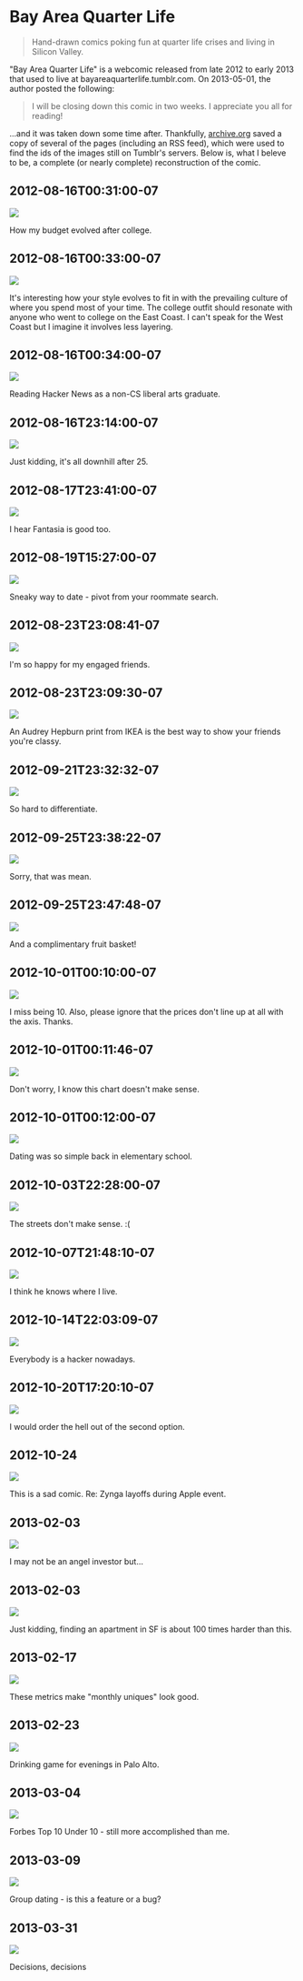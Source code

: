 # Bay Area Quarter Life
> Hand-drawn comics poking fun at quarter life crises and living in Silicon Valley.

"Bay Area Quarter Life" is a webcomic released from late 2012 to early 2013 that used to live at bayareaquarterlife.tumblr.com. On 2013-05-01, the author posted the following:

> I will be closing down this comic in two weeks. I appreciate you all for reading!

...and it was taken down some time after. Thankfully, [archive.org](https://archive.org) saved a copy of several of the pages (including an RSS feed), which were used to find the ids of the images still on Tumblr's servers. Below is, what I beleve to be, a complete (or nearly complete) reconstruction of the comic.

## 2012-08-16T00:31:00-07
![](https://raw.githubusercontent.com/slang800/bay-area-quarter-life/master/2012-08-16T00%3A31%3A00-07.png)

How my budget evolved after college.

## 2012-08-16T00:33:00-07
![](https://raw.githubusercontent.com/slang800/bay-area-quarter-life/master/2012-08-16T00%3A33%3A00-07.png)

It's interesting how your style evolves to fit in with the prevailing culture of where you spend most of your time. The college outfit should resonate with anyone who went to college on the East Coast. I can't speak for the West Coast but I imagine it involves less layering.

## 2012-08-16T00:34:00-07
![](https://raw.githubusercontent.com/slang800/bay-area-quarter-life/master/2012-08-16T00%3A34%3A00-07.png)

Reading Hacker News as a non-CS liberal arts graduate.

## 2012-08-16T23:14:00-07
![](https://raw.githubusercontent.com/slang800/bay-area-quarter-life/master/2012-08-16T23%3A14%3A00-07.png)

Just kidding, it's all downhill after 25.

## 2012-08-17T23:41:00-07
![](https://raw.githubusercontent.com/slang800/bay-area-quarter-life/master/2012-08-17T23%3A41%3A00-07.png)

I hear Fantasia is good too.

## 2012-08-19T15:27:00-07
![](https://raw.githubusercontent.com/slang800/bay-area-quarter-life/master/2012-08-19T15%3A27%3A00-07.png)

Sneaky way to date - pivot from your roommate search.

## 2012-08-23T23:08:41-07
![](https://raw.githubusercontent.com/slang800/bay-area-quarter-life/master/2012-08-23T23%3A08%3A41-07.png)

I'm so happy for my engaged friends.

## 2012-08-23T23:09:30-07
![](https://raw.githubusercontent.com/slang800/bay-area-quarter-life/master/2012-08-23T23%3A09%3A30-07.png)

An Audrey Hepburn print from IKEA is the best way to show your friends you're classy.

## 2012-09-21T23:32:32-07
![](https://raw.githubusercontent.com/slang800/bay-area-quarter-life/master/2012-09-21T23%3A32%3A32-07.png)

So hard to differentiate.

## 2012-09-25T23:38:22-07
![](https://raw.githubusercontent.com/slang800/bay-area-quarter-life/master/2012-09-25T23%3A38%3A22-07.png)

Sorry, that was mean.

## 2012-09-25T23:47:48-07
![](https://raw.githubusercontent.com/slang800/bay-area-quarter-life/master/2012-09-25T23%3A47%3A48-07.png)

And a complimentary fruit basket!

## 2012-10-01T00:10:00-07
![](https://raw.githubusercontent.com/slang800/bay-area-quarter-life/master/2012-10-01T00%3A10%3A00-07.png)

I miss being 10. Also, please ignore that the prices don't line up at all with the axis. Thanks.

## 2012-10-01T00:11:46-07
![](https://raw.githubusercontent.com/slang800/bay-area-quarter-life/master/2012-10-01T00%3A11%3A46-07.png)

Don't worry, I know this chart doesn't make sense.

## 2012-10-01T00:12:00-07
![](https://raw.githubusercontent.com/slang800/bay-area-quarter-life/master/2012-10-01T00%3A12%3A00-07.png)

Dating was so simple back in elementary school.

## 2012-10-03T22:28:00-07
![](https://raw.githubusercontent.com/slang800/bay-area-quarter-life/master/2012-10-03T22%3A28%3A00-07.png)

The streets don't make sense. :(

## 2012-10-07T21:48:10-07
![](https://raw.githubusercontent.com/slang800/bay-area-quarter-life/master/2012-10-07T21%3A48%3A10-07.png)

I think he knows where I live.

## 2012-10-14T22:03:09-07
![](https://raw.githubusercontent.com/slang800/bay-area-quarter-life/master/2012-10-14T22%3A03%3A09-07.png)

Everybody is a hacker nowadays.

## 2012-10-20T17:20:10-07
![](https://raw.githubusercontent.com/slang800/bay-area-quarter-life/master/2012-10-20T17%3A20%3A10-07.png)

I would order the hell out of the second option.

## 2012-10-24
![](https://raw.githubusercontent.com/slang800/bay-area-quarter-life/master/2012-10-24.png)

This is a sad comic. Re: Zynga layoffs during Apple event.

## 2013-02-03
![](https://raw.githubusercontent.com/slang800/bay-area-quarter-life/master/2013-02-03%202.png)

I may not be an angel investor but...

## 2013-02-03
![](https://raw.githubusercontent.com/slang800/bay-area-quarter-life/master/2013-02-03.png)

Just kidding, finding an apartment in SF is about 100 times harder than this.

## 2013-02-17
![](https://raw.githubusercontent.com/slang800/bay-area-quarter-life/master/2013-02-17.png)

These metrics make "monthly uniques" look good.

## 2013-02-23
![](https://raw.githubusercontent.com/slang800/bay-area-quarter-life/master/2013-02-23.png)

Drinking game for evenings in Palo Alto.

## 2013-03-04
![](https://raw.githubusercontent.com/slang800/bay-area-quarter-life/master/2013-03-04.png)

Forbes Top 10 Under 10 - still more accomplished than me.

## 2013-03-09
![](https://raw.githubusercontent.com/slang800/bay-area-quarter-life/master/2013-03-09.png)

Group dating - is this a feature or a bug?

## 2013-03-31
![](https://raw.githubusercontent.com/slang800/bay-area-quarter-life/master/2013-03-31.png)

Decisions, decisions
